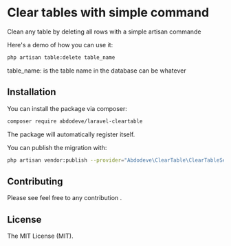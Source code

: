 # Clear tables with simple command 

Clean any table by deleting all rows with a simple artisan commande

Here's a demo of how you can use it:

``` bash
php artisan table:delete table_name
```

table_name: is the table name in the database can be whatever

## Installation

You can install the package via composer:

``` bash
composer require abdodeve/laravel-cleartable
```

The package will automatically register itself.

You can publish the migration with:
```bash
php artisan vendor:publish --provider="Abdodeve\ClearTable\ClearTableServiceProvider"
```

## Contributing

Please see feel free to any contribution .

## License

The MIT License (MIT).
